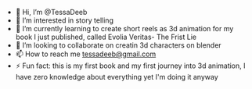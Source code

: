 - 👋 Hi, I’m @TessaDeeb
- 👀 I’m interested in story telling
- 🌱 I’m currently learning to create short reels as 3d animation for my book I just published, called Evolia Veritas- The Frist Lie 
- 💞️ I’m looking to collaborate on creatin 3d characters on blender
- 📫 How to reach me tessadeeb@gmail.com
- ⚡ Fun fact: this is my first book and my first journey into 3d animation, I have zero knowledge about everything yet I'm doing it anyway 

<!---
TessaDeeb/TessaDeeb is a ✨ special ✨ repository because its `README.md` (this file) appears on your GitHub profile.
You can click the Preview link to take a look at your changes.
--->
